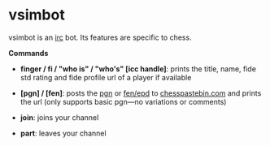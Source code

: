 vsimbot
=======

vsimbot is an [irc](http://en.wikipedia.org/wiki/Internet_Relay_Chat) bot.
Its features are specific to chess.

**Commands**

- **finger / fi / "who is" / "who's" [icc handle]**: prints the title, name, fide std rating and fide profile url of a player if available

- **[pgn] / [fen]**: posts the [pgn](http://en.wikipedia.org/wiki/Portable_Game_Notation) or [fen/epd](http://en.wikipedia.org/wiki/Forsyth%E2%80%93Edwards_Notation) to [chesspastebin.com](http://chesspastebin.com/) and prints the url (only supports basic pgn—no variations or comments)

- **join**: joins your channel

- **part**: leaves your channel
